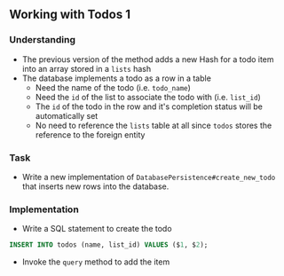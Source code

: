 ## Working with Todos 1

### Understanding
- The previous version of the method adds a new Hash for a todo item into an array stored in a `lists` hash
- The database implements a todo as a row in a table
  + Need the name of the todo (i.e. `todo_name`)
  + Need the `id` of the list to associate the todo with (i.e. `list_id`)
  + The `id` of the todo in the row and it's completion status will be automatically set
  + No need to reference the `lists` table at all since `todos` stores the reference to the foreign entity

### Task
- Write a new implementation of `DatabasePersistence#create_new_todo` that inserts new rows into the database.

### Implementation
- Write a SQL statement to create the todo
```sql
INSERT INTO todos (name, list_id) VALUES ($1, $2);
```
- Invoke the `query` method to add the item